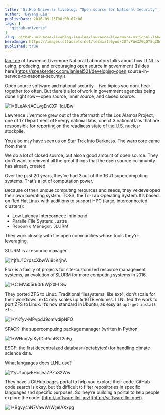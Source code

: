 ```yaml
---
title: 'GitHub Universe liveblog: “Open source for National Security”'
author: 'Beyang Liu'
publishDate: 2016-09-15T00:00-07:00
tags: [
  "github-universe"
]
slug: github-universe-liveblog-ian-lee-lawrence-livermore-national-laboratory
heroImage: https://images.ctfassets.net/le3mxztn6yoo/20fvPueXZGqOYSq2Oo68M0/a3434fc1cac1aaa96f9f4c3f913c8722/1_8LeAkNACLvgEnCXP-1qUBw.jpeg
published: true
---
```




[Ian Lee](https://twitter.com/ianlee1521) of Lawrence Livermore National Laboratory talks about how LLNL is using, producing, and encouraging open source in government ([slides here](https://speakerdeck.com/ianlee1521/developing-open source-in-service-to-national-security)).

Open source software and national security — two topics you don’t hear together too often. But there's a lot of work in government agencies being done right now — open source, inner source, and closed source.

![1*8LeAkNACLvgEnCXP-1qUBw](//images.contentful.com/le3mxztn6yoo/20fvPueXZGqOYSq2Oo68M0/a3434fc1cac1aaa96f9f4c3f913c8722/1_8LeAkNACLvgEnCXP-1qUBw.jpeg)

Lawrence Livermore grew out of the aftermath of the Los Alamos Project, one of 17 Department of Energy national labs, one of 3 national labs that are responsible for reporting on the readiness state of the U.S. nuclear stockpile.

You also may have seen us on Star Trek Into Darkness. The warp core came from them.

We do a lot of closed source, but also a good amount of open source. They don’t want to reinvent all the great things that the open source community has already created.

Over the past 20 years, they’ve had 3 out of the 16 #1 supercomputing systems. That’s a lot of computation power.

Because of their unique computing resources and needs, they’ve developed their own operating system: TOSS, the Tri-Lab Operating System. It’s based on Red Hat Linux with additions to support HPC (large, interconnected clusters):

*   Low Latency Interconnect: Infiniband
*   Parallel File System: Lustre
*   Resource Manager: SLURM

They work closely with the open communities whose tools they’re leveraging.

SLURM is a resource manager.

![1*jfhJ1CvpscXbwWI9bKrjhA](//images.contentful.com/le3mxztn6yoo/3ymcXxCt1e4wmYeS2KW2Im/35e9bfb46a3caa024aeee389fb157d96/1_jfhJ1CvpscXbwWI9bKrjhA.jpeg)

Flux is a family of projects for site-customized resource management systems, an evolution of SLURM for more computing systems in 2016.


![1*C MVa05r60r6Wj20l-l Sw](//images.contentful.com/le3mxztn6yoo/4ZDbBuCUvSe6Scks0iAU02/73186b472929a75d79eeb0b785dec01a/1_C_MVa05r60r6Wj20l-l_Sw.jpeg)

They ported ZFS to Linux. Traditional filesystems, like ext4, don’t scale for their workflows. ext4 only scales up to 16TB volumes. LLNL led the work to port ZFS to Linux. It’s now standard in Ubuntu, as easy as `apt-get install zfs`.

![1*YKfyv-MPvpdJ9omwdipNFQ](//images.contentful.com/le3mxztn6yoo/29wUpO2MTqU8iGouaoqIoc/208c3f427e71fe2f07fe0aa77bd1af65/1_YKfyv-MPvpdJ9omwdipNFQ.jpeg)

SPACK: the supercomputing package manager (written in Python)

![1*WHnqVyIKytDcPuhFST2cFg](//images.contentful.com/le3mxztn6yoo/6NUM4WidfGEYe20qKgiIMS/3e9fb55077f438558dceaa5439270840/1_WHnqVyIKytDcPuhFST2cFg.jpeg)

ESGF: the first decentralized database (petabytes!) for handling climate science data.

What languages does LLNL use?

![1*yU1pnjwEHnIjeaZPZp32Ww](//images.contentful.com/le3mxztn6yoo/1N4Ir5VCCQiuwcE4Ou6c6U/310a55b9ea76493d7e543b629d3888c5/1_yU1pnjwEHnIjeaZPZp32Ww.jpeg)

They have a GitHub pages portal to help you explore their code. GitHub code search is okay, but it’s difficult to filter repositories in specific languages and specific purposes. So they’re building a portal to help people explore the code: [http://software.llnl.gov/](http://software.llnl.gov/).

![1*Bgvy4nN7VawWrWgelAXxpg](//images.contentful.com/le3mxztn6yoo/60RejJDUYgGEOEsSMWkuYY/d1d0e4332241a82707ebce8bbad53a80/1_Bgvy4nN7VawWrWgelAXxpg.png)
